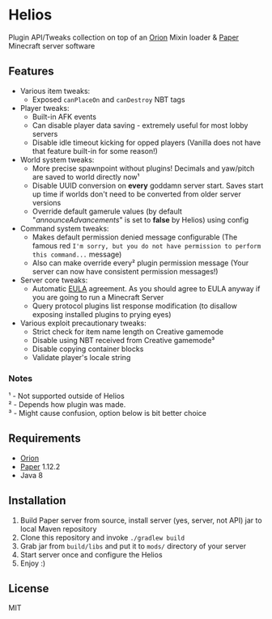 # Helios

Plugin API/Tweaks collection on top of an [Orion](https://github.com/OrionMinecraft/Orion) Mixin loader &
[Paper](https://github.com/PaperMC/Paper) Minecraft server software

## Features
- Various item tweaks:
    - Exposed `canPlaceOn` and `canDestroy` NBT tags
- Player tweaks:
    - Built-in AFK events
    - Can disable player data saving - extremely useful for most lobby servers
    - Disable idle timeout kicking for opped players (Vanilla does not have that feature built-in for some reason!)
- World system tweaks:
    - More precise spawnpoint without plugins! Decimals and yaw/pitch are saved to world directly now¹
    - Disable UUID conversion on **every** goddamn server start. Saves start up time if worlds don't need to be converted
    from older server versions
    - Override default gamerule values (by default "_announceAdvancements_" is set to **false** by Helios) using config
- Command system tweaks:
    - Makes default permission denied message configurable (The famous red `I'm sorry, but you do not have permission to
    perform this command...` message)
    - Also can make override every² plugin permission message (Your server can now have consistent
    permission messages!)
- Server core tweaks:
    - Automatic [EULA](https://account.mojang.com/documents/minecraft_eula) agreement. As you should agree to EULA 
    anyway if you are going to run a Minecraft Server
    - Query protocol plugins list response modification (to disallow exposing installed plugins to prying eyes)
- Various exploit precautionary tweaks:
    - Strict check for item name length on Creative gamemode
    - Disable using NBT received from Creative gamemode³
    - Disable copying container blocks
    - Validate player's locale string

### Notes
¹ - Not supported outside of Helios  
² - Depends how plugin was made.  
³ - Might cause confusion, option below is bit better choice

## Requirements
- [Orion](https://github.com/OrionMinecraft/Orion)
- [Paper](https://github.com/PaperMC/Paper) 1.12.2
- Java 8

## Installation
1) Build Paper server from source, install server (yes, server, not API) jar to local Maven repository
2) Clone this repository and invoke `./gradlew build`
3) Grab jar from `build/libs` and put it to `mods/` directory of your server
4) Start server once and configure the Helios
5) Enjoy :)

## License
MIT
